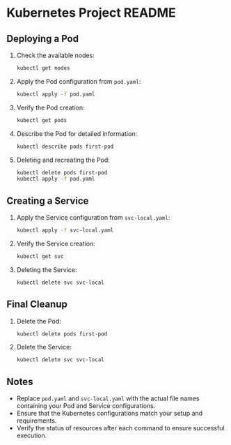 # Kubernetes Project README

## Deploying a Pod

1. Check the available nodes:
    ```bash
    kubectl get nodes
    ```

2. Apply the Pod configuration from `pod.yaml`:
    ```bash
    kubectl apply -f pod.yaml
    ```

3. Verify the Pod creation:
    ```bash
    kubectl get pods
    ```

4. Describe the Pod for detailed information:
    ```bash
    kubectl describe pods first-pod
    ```

5. Deleting and recreating the Pod:
    ```bash
    kubectl delete pods first-pod
    kubectl apply -f pod.yaml
    ```

## Creating a Service

1. Apply the Service configuration from `svc-local.yaml`:
    ```bash
    kubectl apply -f svc-local.yaml
    ```

2. Verify the Service creation:
    ```bash
    kubectl get svc
    ```

3. Deleting the Service:
    ```bash
    kubectl delete svc svc-local
    ```

## Final Cleanup

1. Delete the Pod:
    ```bash
    kubectl delete pods first-pod
    ```

2. Delete the Service:
    ```bash
    kubectl delete svc svc-local
    ```

## Notes

- Replace `pod.yaml` and `svc-local.yaml` with the actual file names containing your Pod and Service configurations.
- Ensure that the Kubernetes configurations match your setup and requirements.
- Verify the status of resources after each command to ensure successful execution.
